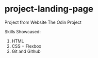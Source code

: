 # project-landing-page

Project from Website The Odin Project

Skills Showcased: 
1. HTML 
2. CSS + Flexbox
3. Git and Github